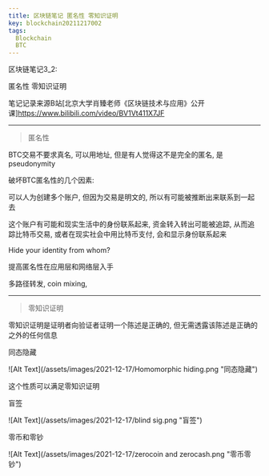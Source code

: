 ```yaml
---
title: 区块链笔记 匿名性 零知识证明
key: blockchain20211217002
tags:
  Blockchain
  BTC
---
```


区块链笔记3_2:

匿名性 零知识证明

笔记记录来源B站[北京大学肖臻老师《区块链技术与应用》公开课]https://www.bilibili.com/video/BV1Vt411X7JF

<!--more-->

---

> 匿名性

BTC交易不要求真名, 可以用地址, 但是有人觉得这不是完全的匿名, 是pseudonymity

破坏BTC匿名性的几个因素:

可以人为创建多个账户, 但因为交易是明文的, 所以有可能被推断出来联系到一起去

这个账户有可能和现实生活中的身份联系起来, 资金转入转出可能被追踪, 从而追踪比特币交易, 或者在现实社会中用比特币支付, 会和显示身份联系起来

Hide your identity from whom?

提高匿名性在应用层和网络层入手

多路径转发, coin mixing, 

---

> 零知识证明

零知识证明是证明者向验证者证明一个陈述是正确的, 但无需透露该陈述是正确的之外的任何信息

同态隐藏

![Alt Text](/assets/images/2021-12-17/Homomorphic hiding.png "同态隐藏")

这个性质可以满足零知识证明

盲签

![Alt Text](/assets/images/2021-12-17/blind sig.png "盲签")

零币和零钞

![Alt Text](/assets/images/2021-12-17/zerocoin and zerocash.png "零币零钞")